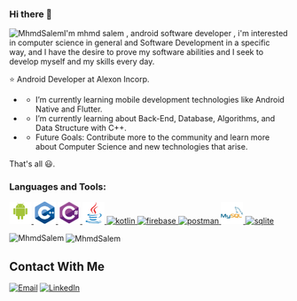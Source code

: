 ### Hi there 👋
<!--
- 🔭 I’m currently working on ALEXON INCORP. FOR E-SOLUTIONS
- 🌱 I’m currently learning mobile development technologies like Android Native and Flutter.
- 👯 I’m looking to collaborate on ...
- 🤔 I’m looking for help with ...
- 💬 Ask me about ...
- 📫 How to reach me: ...
- 😄 Pronouns: ...
- ⚡ Fun fact: ...
-->





<p><img align="left" src="https://camo.githubusercontent.com/5352b6b2b973a416adb9f788796e6e861e6ff286d2d83780df8ef7d90d4ca349/68747470733a2f2f6d656469612e67697068792e636f6d2f6d656469612f53576f536b4e36447854737a71494b4571762f67697068792e676966" alt="MhmdSalem" /></p>

I'm mhmd salem , android software developer , i'm interested in computer science in general and Software Development in a specific way, and I have the desire to prove my software abilities and I seek to develop myself and my skills every day.

⭐ Android Developer at Alexon Incorp.

- * I’m currently learning mobile development technologies like Android Native and Flutter.
- * I’m currently learning about Back-End, Database, Algorithms, and Data Structure with C++.
- * Future Goals: Contribute more to the community and learn more about Computer Science and new technologies that arise.

That's all 😃.

<h3 align="left"> Languages and Tools:</h3>
<p align="left"> <a href="https://developer.android.com" target="_blank" rel="noreferrer"> <img src="https://raw.githubusercontent.com/devicons/devicon/master/icons/android/android-original-wordmark.svg" alt="android" width="40" height="40"/> </a> <a href="https://www.w3schools.com/cpp/" target="_blank" rel="noreferrer"> <img src="https://raw.githubusercontent.com/devicons/devicon/master/icons/cplusplus/cplusplus-original.svg" alt="cplusplus" width="40" height="40"/> </a> <a href="https://www.w3schools.com/cs/" target="_blank" rel="noreferrer"> <img src="https://raw.githubusercontent.com/devicons/devicon/master/icons/csharp/csharp-original.svg" alt="csharp" width="40" height="40"/> </a> <a href="https://www.java.com" target="_blank" rel="noreferrer"> <img src="https://raw.githubusercontent.com/devicons/devicon/master/icons/java/java-original.svg" alt="java" width="40" height="40"/> </a> <a href="https://kotlinlang.org" target="_blank" rel="noreferrer"> <img src="https://www.vectorlogo.zone/logos/kotlinlang/kotlinlang-icon.svg" alt="kotlin" width="40" height="40"/> </a> <a href="https://www.python.org" target="_blank" rel="noreferrer"> <a href="https://firebase.google.com/" target="_blank" rel="noreferrer"> <img src="https://www.vectorlogo.zone/logos/firebase/firebase-icon.svg" alt="firebase" width="40" height="40"/> </a> <a href="https://postman.com" target="_blank" rel="noreferrer"> <img src="https://www.vectorlogo.zone/logos/getpostman/getpostman-icon.svg" alt="postman" width="40" height="40"/> </a> <a href="https://www.mysql.com/" target="_blank" rel="noreferrer"> <img src="https://raw.githubusercontent.com/devicons/devicon/master/icons/mysql/mysql-original-wordmark.svg" alt="mysql" width="40" height="40"/> </a> <a href="https://www.sqlite.org/" target="_blank" rel="noreferrer"> <img src="https://www.vectorlogo.zone/logos/sqlite/sqlite-icon.svg" alt="sqlite" width="40" height="40"/> </a>  </p> 

<p><img align="left" src="https://github-readme-stats.vercel.app/api/top-langs?username=MahmoudElshahatt&show_icons=true&locale=en&layout=compact" alt="MhmdSalem" /></p>

<p>&nbsp;<img align="center" src="https://github-readme-stats.vercel.app/api?username=mhmdsalem33&show_icons=true&locale=en" alt="MhmdSalem" /></p>


## Contact With Me

[<img src="https://ssl.gstatic.com/ui/v1/icons/mail/images/favicon5.ico" alt="Email" width="30" height="30">](mailto:mhmd.salem33@yahoo.com)
[<img src="https://static-exp1.licdn.com/sc/h/al2o9zrvru7aqj8e1x2rzsrca" alt="LinkedIn" width="30" height="30">](https://www.linkedin.com/in/mhmd-salem-a004a0213/)


